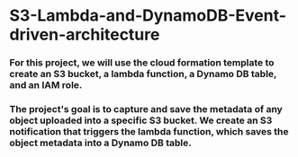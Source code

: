 # S3-Lambda-and-DynamoDB-Event-driven-architecture
### For this project, we will use the cloud formation template to create an S3 bucket, a lambda function, a Dynamo DB table, and an IAM role. 

### The project's goal is to capture and save the metadata of any object uploaded into a specific S3 bucket. We create an S3 notification that triggers the lambda function, which saves the object metadata into a Dynamo DB table.
